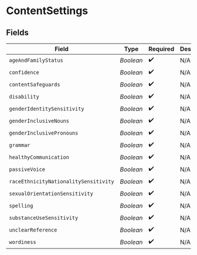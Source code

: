 # ContentSettings


## Fields

| Field                                 | Type                                  | Required                              | Description                           |
| ------------------------------------- | ------------------------------------- | ------------------------------------- | ------------------------------------- |
| `ageAndFamilyStatus`                  | *Boolean*                             | :heavy_check_mark:                    | N/A                                   |
| `confidence`                          | *Boolean*                             | :heavy_check_mark:                    | N/A                                   |
| `contentSafeguards`                   | *Boolean*                             | :heavy_check_mark:                    | N/A                                   |
| `disability`                          | *Boolean*                             | :heavy_check_mark:                    | N/A                                   |
| `genderIdentitySensitivity`           | *Boolean*                             | :heavy_check_mark:                    | N/A                                   |
| `genderInclusiveNouns`                | *Boolean*                             | :heavy_check_mark:                    | N/A                                   |
| `genderInclusivePronouns`             | *Boolean*                             | :heavy_check_mark:                    | N/A                                   |
| `grammar`                             | *Boolean*                             | :heavy_check_mark:                    | N/A                                   |
| `healthyCommunication`                | *Boolean*                             | :heavy_check_mark:                    | N/A                                   |
| `passiveVoice`                        | *Boolean*                             | :heavy_check_mark:                    | N/A                                   |
| `raceEthnicityNationalitySensitivity` | *Boolean*                             | :heavy_check_mark:                    | N/A                                   |
| `sexualOrientationSensitivity`        | *Boolean*                             | :heavy_check_mark:                    | N/A                                   |
| `spelling`                            | *Boolean*                             | :heavy_check_mark:                    | N/A                                   |
| `substanceUseSensitivity`             | *Boolean*                             | :heavy_check_mark:                    | N/A                                   |
| `unclearReference`                    | *Boolean*                             | :heavy_check_mark:                    | N/A                                   |
| `wordiness`                           | *Boolean*                             | :heavy_check_mark:                    | N/A                                   |